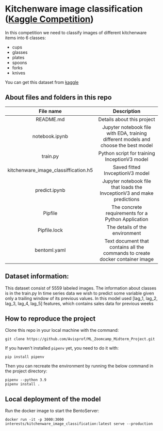 # Kitchenware image classification ([Kaggle Competition](https://www.kaggle.com/competitions/kitchenware-classification)) 

In this competition we need to classify images of different kitchenware items into 6 classes:

* cups
* glasses
* plates
* spoons
* forks
* knives

You can get this dataset from [kaggle](https://www.kaggle.com/competitions/kitchenware-classification)

## About files and folders in this repo

|  File name |      Description       |
|:--------:|:-----------------------------------:|
|    README.md   |Details about this project| 
|    notebook.ipynb   |Jupyter notebook file with EDA, training different models and choose the best model |
|    train.py   |Python script for training InceptionV3 model |
|    kitchenware_image_classiffication.h5   |Saved fitted InvceptionV3 model |
|    predict.ipynb   |Jupyter notebook file that loads the InvceptionV3 and make predictions|
|    Pipfile   |The concrete requirements for a Python Application|
|    Pipfile.lock   |The details of the environment|
|    bentoml.yaml   |Text document that contains all the commands to create docker container image|
 
## Dataset information:
This dataset consist of 5559 labeled images. The information about classes is in the train.py
In time series data we wish to predict some variable given only a trailing window of its previous values. 
In this model used [lag_1, lag_2, lag_3, lag_4, lag_5] features, which contains sales data for previous weeks

## How to reproduce the project
Clone this repo in your local machine with the command:
```
git clone https://github.com/Avisprof/ML_Zoomcamp_Midterm_Project.git
```
If you haven't installed `pipenv` yet, you need to do it with:
```
pip install pipenv
```
Then you can recreate the environment by running the below command in the project directory:
```
pipenv --python 3.9
pipenv install .
```

## Local deployment of the model
Run the docker image to start the BentoServer:
```
docker run -it -p 3000:3000 interests/kitchenware_image_classification:latest serve --production
```


